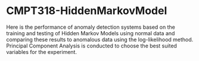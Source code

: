 # CMPT318-HiddenMarkovModel

Here is the performance of anomaly detection systems based on the training and testing of
Hidden Markov Models using normal data and comparing these results to anomalous
data using the log-likelihood method. Principal Component Analysis is conducted to
choose the best suited variables for the experiment.

